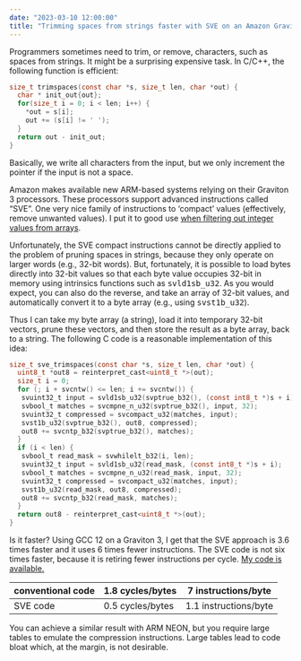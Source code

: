 ```yaml
---
date: "2023-03-10 12:00:00"
title: "Trimming spaces from strings faster with SVE on an Amazon Graviton 3 processor"
---
```




Programmers sometimes need to trim, or remove, characters, such as spaces from strings. It might be a surprising expensive task. In C/C++, the following function is efficient:
```C
size_t trimspaces(const char *s, size_t len, char *out) {
  char * init_out{out};
  for(size_t i = 0; i < len; i++) {
    *out = s[i];
    out += (s[i] != ' ');
  }
  return out - init_out;
}

```


Basically, we write all characters from the input, but we only increment the pointer if the input is not a space.

Amazon makes available new ARM-based systems relying on their Graviton 3 processors. These processors support advanced instructions called &ldquo;SVE&rdquo;. One very nice family of instructions to &lsquo;compact&rsquo; values (effectively, remove unwanted values). I put it to good use [when filtering out integer values from arrays](/lemire/blog/2022/07/14/filtering-numbers-faster-with-sve-on-amazon-graviton-3-processors/).

Unfortunately, the SVE compact instructions cannot be directly applied to the problem of pruning spaces in strings, because they only operate on larger words (e.g., 32-bit words). But, fortunately, it is possible to load bytes directly into 32-bit values so that each byte value occupies 32-bit in memory using intrinsics functions such as <tt>svld1sb_u32</tt>. As you would expect, you can also do the reverse, and take an array of 32-bit values, and automatically convert it to a byte array (e.g., using <tt>svst1b_u32</tt>).

Thus I can take my byte array (a string), load it into temporary 32-bit vectors, prune these vectors, and then store the result as a byte array, back to a string. The following C code is a reasonable implementation of this idea:
```C
size_t sve_trimspaces(const char *s, size_t len, char *out) {
  uint8_t *out8 = reinterpret_cast<uint8_t *>(out);
  size_t i = 0;
  for (; i + svcntw() <= len; i += svcntw()) {
   svuint32_t input = svld1sb_u32(svptrue_b32(), (const int8_t *)s + i);
   svbool_t matches = svcmpne_n_u32(svptrue_b32(), input, 32);
   svuint32_t compressed = svcompact_u32(matches, input);
   svst1b_u32(svptrue_b32(), out8, compressed);
   out8 += svcntp_b32(svptrue_b32(), matches);
  }
  if (i < len) {
   svbool_t read_mask = svwhilelt_b32(i, len);
   svuint32_t input = svld1sb_u32(read_mask, (const int8_t *)s + i);
   svbool_t matches = svcmpne_n_u32(read_mask, input, 32);
   svuint32_t compressed = svcompact_u32(matches, input);
   svst1b_u32(read_mask, out8, compressed);
   out8 += svcntp_b32(read_mask, matches);
  }
  return out8 - reinterpret_cast<uint8_t *>(out);
}

```


Is it faster? Using GCC 12 on a Graviton 3, I get that the SVE approach is 3.6 times faster and it uses 6 times fewer instructions. The SVE code is not six times faster, because it is retiring fewer instructions per cycle. [My code is available.](https://github.com/lemire/Code-used-on-Daniel-Lemire-s-blog/tree/master/2023/03/10)

conventional code        |1.8 cycles/bytes         |7 instructions/byte      |
-------------------------|-------------------------|-------------------------|
SVE code                 |0.5 cycles/bytes         |1.1 instructions/byte    |


You can achieve a similar result with ARM NEON, but you require large tables to emulate the compression instructions. Large tables lead to code bloat which, at the margin, is not desirable.

